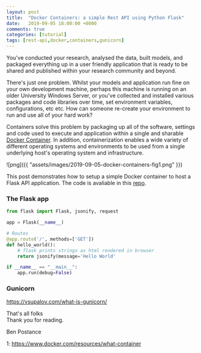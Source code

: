 ```yaml
---
layout: post
title:  "Docker Containers: a simple Rest API using Python Flask"
date:   2019-09-05 18:00:00 +0000
comments: true
categories: [tutorial]
tags: [rest-api,docker,containers,gunicorn]
---
```

You've conducted your research, analysed the data, built models, and packaged everything up in a user friendly application that is ready to be shared and published within your research community and beyond. 

There's just one problem. Whilst your models and application run fine on your own development machine, perhaps this machine is running on an older University Windows Server, or you've collected and installed various packages and code libraries over time, set environment variables, configurations, etc etc. How can someone re-create your environment to run and use all of your hard work? 

Containers solve this problem by packaging up all of the software, settings and code used to execute and application within a single and sharable [Docker Container](https://www.docker.com/resources/what-container). In addition, containerization enables a wide variety of different operating systems and environments to be used from a single underlying host's operating system and infrastructure.


![png]({{ "assets/images/2019-09-05-docker-containers-fig1.png" }})

This post demonstrates how to setup a simple Docker container to host a Flask API application. The code is avaliable in this [repo](https://github.com/bpostance/training.docker).


### The Flask app
```python
from flask import Flask, jsonify, request

app = Flask(__name__)

# Routes
@app.route('/', methods=['GET'])
def hello_world():
    # flask prints strings as html rendered in browser
	return jsonify(message='Hello World'

if __name__ == "__main__":
	app.run(debug=False)
```

### Gunicorn
https://vsupalov.com/what-is-gunicorn/


That's all folks<BR>
Thank you for reading.

Ben Postance

1: https://www.docker.com/resources/what-container
